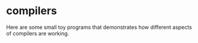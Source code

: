 compilers
=========

Here are some small toy programs that demonstrates how different aspects of compilers are working.
